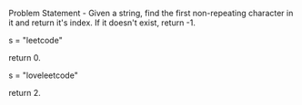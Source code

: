 Problem Statement - 
Given a string, find the first non-repeating character in it and return it's index. If it doesn't exist, return -1.

s = "leetcode"

return 0.

s = "loveleetcode"

return 2.
